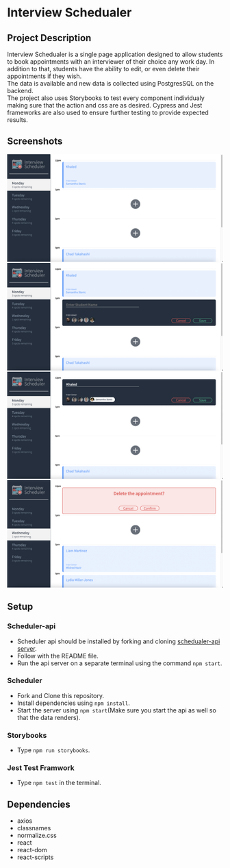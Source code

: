 # Interview Schedualer

## Project Description
Interview Schedualer is a single page application designed to allow students to book appointments with an interviewer of their choice any work day.
In addition to that, students have the ability to edit, or even delete their appointments if they wish.<br />
The data is available and new data is collected using PostgresSQL on the backend.<br />
The project also uses Storybooks to test every component individualy making sure that the action and css are as desired.
Cypress and Jest frameworks are also used to ensure further testing to provide expected results.
## Screenshots
![Main Page](https://github.com/Khaled91Alkhatib/scheduler/blob/master/public/images/screenshots/Main%20Page.png?raw=true)
![Adding New Appointment](https://github.com/Khaled91Alkhatib/scheduler/blob/master/public/images/screenshots/Adding%20new%20appointment.png?raw=true)
![Editing an Appointment](https://github.com/Khaled91Alkhatib/scheduler/blob/master/public/images/screenshots/Editing%20an%20appointment.png?raw=true)
![Deleting an Appointment](https://github.com/Khaled91Alkhatib/scheduler/blob/master/public/images/screenshots/Deleting%20an%20appointment.png?raw=true)
## Setup
### Scheduler-api
* Scheduler api should be installed by forking and cloning [schedualer-api server](https://github.com/lighthouse-labs/scheduler-api).
* Follow with the README file.
* Run the api server on a separate terminal using the command `npm start`.

### Scheduler
* Fork and Clone this repository.
* Install dependencies using `npm install`.
* Start the server using `npm start`(Make sure you start the api as well so that the data renders).

### Storybooks
* Type `npm run storybooks`.
### Jest Test Framwork
* Type `npm test` in the terminal.

## Dependencies
* axios
* classnames
* normalize.css
* react
* react-dom
* react-scripts

